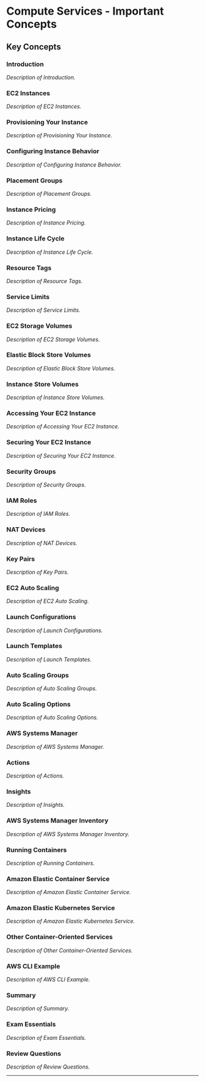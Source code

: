# Compute Services - Important Concepts

## Key Concepts

### Introduction

*Description of Introduction.*

### EC2 Instances

*Description of EC2 Instances.*

### Provisioning Your Instance

*Description of Provisioning Your Instance.*

### Configuring Instance Behavior

*Description of Configuring Instance Behavior.*

### Placement Groups

*Description of Placement Groups.*

### Instance Pricing

*Description of Instance Pricing.*

### Instance Life Cycle

*Description of Instance Life Cycle.*

### Resource Tags

*Description of Resource Tags.*

### Service Limits

*Description of Service Limits.*

### EC2 Storage Volumes

*Description of EC2 Storage Volumes.*

### Elastic Block Store Volumes

*Description of Elastic Block Store Volumes.*

### Instance Store Volumes

*Description of Instance Store Volumes.*

### Accessing Your EC2 Instance

*Description of Accessing Your EC2 Instance.*

### Securing Your EC2 Instance

*Description of Securing Your EC2 Instance.*

### Security Groups

*Description of Security Groups.*

### IAM Roles

*Description of IAM Roles.*

### NAT Devices

*Description of NAT Devices.*

### Key Pairs

*Description of Key Pairs.*

### EC2 Auto Scaling

*Description of EC2 Auto Scaling.*

### Launch Configurations

*Description of Launch Configurations.*

### Launch Templates

*Description of Launch Templates.*

### Auto Scaling Groups

*Description of Auto Scaling Groups.*

### Auto Scaling Options

*Description of Auto Scaling Options.*

### AWS Systems Manager

*Description of AWS Systems Manager.*

### Actions

*Description of Actions.*

### Insights

*Description of Insights.*

### AWS Systems Manager Inventory

*Description of AWS Systems Manager Inventory.*

### Running Containers

*Description of Running Containers.*

### Amazon Elastic Container Service

*Description of Amazon Elastic Container Service.*

### Amazon Elastic Kubernetes Service

*Description of Amazon Elastic Kubernetes Service.*

### Other Container-Oriented Services

*Description of Other Container-Oriented Services.*

### AWS CLI Example

*Description of AWS CLI Example.*

### Summary

*Description of Summary.*

### Exam Essentials

*Description of Exam Essentials.*

### Review Questions

*Description of Review Questions.*

---
